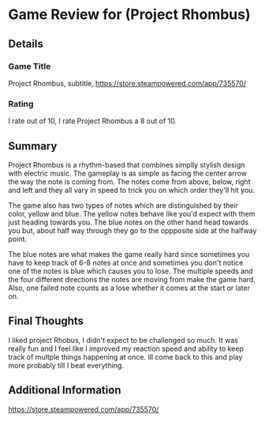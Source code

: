 # Game Review for (Project Rhombus)

## Details

### Game Title
Project Rhombus, subtitle, https://store.steampowered.com/app/735570/

### Rating
I rate out of 10, I rate Project Rhombus a 8 out of 10.

## Summary
Project Rhombus is a rhythm-based that combines simplly stylish design with electric music. The gameplay is as simple as facing the center arrow the way the note is coming from. The notes come from above, below, right and left and they all vary in speed to trick you on which order they'll hit you.

The game also has two types of notes which are distinguished by their color, yellow and blue. The yellow notes behave like you'd expect with them just heading towards you. The blue notes on the other hand head towards you but, about half way through they go to the oppposite side at the halfway point.

The blue notes are what makes the game really hard since sometimes you have to keep track of 6-8 notes at once and sometimes you don't notice one of the notes is blue which causes you to lose. The multiple speeds and the four different directions the notes are moving from make the game hard. Also, one failed note counts as a lose whether it comes at the start or later on.

## Final Thoughts

I liked project Rhobus, I didn't expect to be challenged so much. It was really fun and I feel like I improved my reaction speed and ability to keep track of multple things happening at once. Ill come back to this and play more probably till I beat everything.

## Additional Information
https://store.steampowered.com/app/735570/
